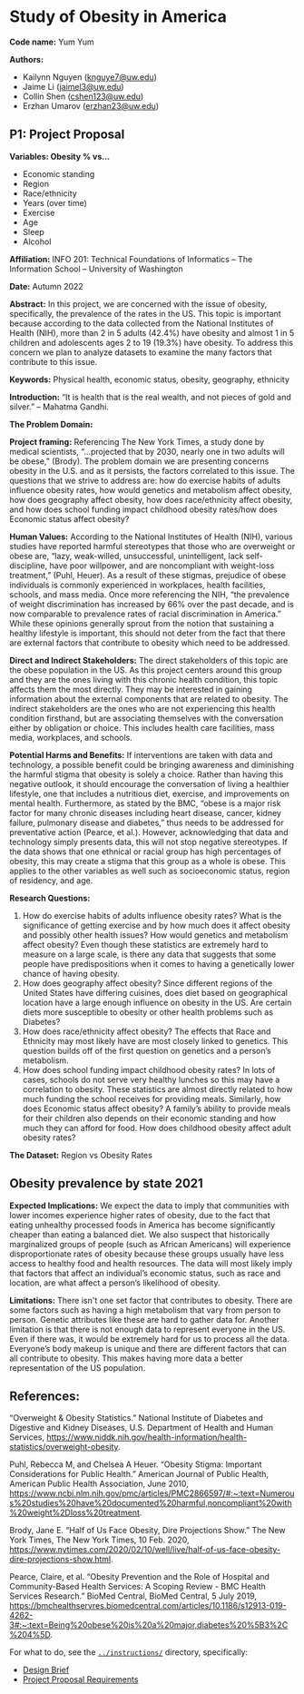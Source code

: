 # Study of Obesity in America

**Code name:** Yum Yum

**Authors:**
- Kailynn Nguyen (knguye7@uw.edu)
- Jaime Li (jaimel3@uw.edu)
- Collin Shen (cshen123@uw.edu)
- Erzhan Umarov (erzhan23@uw.edu)

## P1: Project Proposal

**Variables: Obesity % vs…**  
- Economic standing
- Region
- Race/ethnicity
- Years (over time)
- Exercise
- Age
- Sleep
- Alcohol

**Affiliation:** INFO 201: Technical Foundations of Informatics – The Information School – University of Washington

**Date:** Autumn 2022

**Abstract:**
In this project, we are concerned with the issue of obesity, specifically, the prevalence of the rates in the US. This topic is important because according to the data collected from the National Institutes of Health (NIH), more than 2 in 5 adults (42.4%) have obesity and almost 1 in 5 children and adolescents ages 2 to 19 (19.3%) have obesity. To address this concern we plan to analyze datasets to examine the many factors that contribute to this issue.

**Keywords:** Physical health, economic status, obesity, geography, ethnicity

**Introduction:** “It is health that is the real wealth, and not pieces of gold and silver.” – Mahatma Gandhi.

**The Problem Domain:**

**Project framing:**
Referencing The New York Times, a study done by medical scientists, “…projected that by 2030, nearly one in two adults will be obese,” (Brody). The problem domain we are presenting concerns obesity in the U.S. and as it persists, the factors correlated to this issue. The questions that we strive to address are: how do exercise habits of adults influence obesity rates, how would genetics and metabolism affect obesity, how does geography affect obesity, how does race/ethnicity affect obesity, and how does school funding impact childhood obesity rates/how does Economic status affect obesity?

**Human Values:**
According to the National Institutes of Health (NIH), various studies have reported harmful stereotypes that those who are overweight or obese are, “lazy, weak-willed, unsuccessful, unintelligent, lack self-discipline, have poor willpower, and are noncompliant with weight-loss treatment,” (Puhl, Heuer). As a result of these stigmas, prejudice of obese individuals is commonly experienced in workplaces, health facilities, schools, and mass media. Once more referencing the NIH, “the prevalence of weight discrimination has increased by 66% over the past decade, and is now comparable to prevalence rates of racial discrimination in America.” While these opinions generally sprout from the notion that sustaining a healthy lifestyle is important, this should not deter from the fact that there are external factors that contribute to obesity which need to be addressed.

**Direct and Indirect Stakeholders:**
The direct stakeholders of this topic are the obese population in the US. As this project centers around this group and they are the ones living with this chronic health condition, this topic affects them the most directly. They may be interested in gaining information about the external components that are related to obesity. The indirect stakeholders are the ones who are not experiencing this health condition firsthand, but are associating themselves with the conversation either by obligation or choice. This includes health care facilities, mass media, workplaces, and schools.

**Potential Harms and Benefits:**
If interventions are taken with data and technology, a possible benefit could be bringing awareness and diminishing the harmful stigma that obesity is solely a choice. Rather than having this negative outlook, it should encourage the conversation of living a healthier lifestyle, one that includes a nutritious diet, exercise, and improvements on mental health. Furthermore, as stated by the BMC, “obese is a major risk factor for many chronic diseases including heart disease, cancer, kidney failure, pulmonary disease and diabetes,” thus needs to be addressed for preventative action (Pearce, et al.). However, acknowledging that data and technology simply presents data, this will not stop negative stereotypes. If the data shows that one ethnical or racial group has high percentages of obesity, this may create a stigma that this group as a whole is obese. This applies to the other variables as well such as socioeconomic status, region of residency, and age.

**Research Questions:**
1. How do exercise habits of adults influence obesity rates? What is the significance of getting exercise and by how much does it affect obesity and possibly other health issues? How would genetics and metabolism affect obesity? Even though these statistics are extremely hard to measure on a large scale, is there any data that suggests that some people have predispositions when it comes to having a genetically lower chance of having obesity.  
2. How does geography affect obesity? Since different regions of the United States have differing cuisines, does diet based on geographical location have a large enough influence on obesity in the US. Are certain diets more susceptible to obesity or other health problems such as Diabetes?
3. How does race/ethnicity affect obesity? The effects that Race and Ethnicity may most likely have are most closely linked to genetics. This question builds off of the first question on genetics and a person’s metabolism.
4. How does school funding impact childhood obesity rates? In lots of cases, schools do not serve very healthy lunches so this may have a correlation to obesity. These statistics are almost directly related to how much funding the school receives for providing meals. Similarly, how does Economic status affect obesity? A family’s ability to provide meals for their children also depends on their economic standing and how much they can afford for food.
How does childhood obesity affect adult obesity rates?

**The Dataset:**
Region vs Obesity Rates

## Obesity prevalence by state 2021



**Expected Implications:** We expect the data to imply that communities with lower incomes experience higher rates of obesity, due to the fact that eating unhealthy processed foods in America has become significantly cheaper than eating a balanced diet. We also suspect that historically marginalized groups of people (such as African Americans) will experience disproportionate rates of obesity because these groups usually have less access to healthy food and health resources. The data will most likely imply that factors that affect an individual’s economic status, such as race and location, are what affect a person’s likelihood of obesity.


**Limitations:**
There isn't one set factor that contributes to obesity. There are some factors such as having a high metabolism that vary from person to person. Genetic attributes like these are hard to gather data for. Another limitation is that there is not enough data to represent everyone in the US. Even if there was, it would be extremely hard for us to process all the data. Everyone’s body makeup is unique and there are different factors that can all contribute to obesity. This makes having more data a better representation of the US population.

## References: 
“Overweight & Obesity Statistics.” National Institute of Diabetes and Digestive and Kidney Diseases, U.S. Department of Health and Human Services, https://www.niddk.nih.gov/health-information/health-statistics/overweight-obesity.   

Puhl, Rebecca M, and Chelsea A Heuer. “Obesity Stigma: Important Considerations for Public Health.” American Journal of Public Health, American Public Health Association, June 2010, https://www.ncbi.nlm.nih.gov/pmc/articles/PMC2866597/#:~:text=Numerous%20studies%20have%20documented%20harmful,noncompliant%20with%20weight%2Dloss%20treatment.

Brody, Jane E. “Half of Us Face Obesity, Dire Projections Show.” The New York Times, The New York Times, 10 Feb. 2020, https://www.nytimes.com/2020/02/10/well/live/half-of-us-face-obesity-dire-projections-show.html.

Pearce, Claire, et al. “Obesity Prevention and the Role of Hospital and Community-Based Health Services: A Scoping Review - BMC Health Services Research.” BioMed Central, BioMed Central, 5 July 2019, https://bmchealthservres.biomedcentral.com/articles/10.1186/s12913-019-4262-3#:~:text=Being%20obese%20is%20a%20major,diabetes%20%5B3%2C%204%5D.



For what to do, see the [`../instructions/`](../instructions/) directory, specifically:

* [Design Brief](../instructions/project-design-brief.pdf)
* [Project Proposal Requirements](../instructions/p01-proposal-requirements.md)
